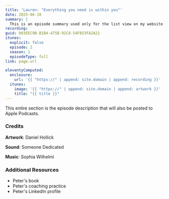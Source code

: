 ```yaml
---
title: 'Lauren: "Everything you need is within you"'
date: 2025-06-18
summary: |
  This is an episode summary used only for the list view on my website.
recording: 
guid: D03EEC9B-B1B4-475B-92C8-54F853FA2A22
itunes:
  explicit: false
  episode: 2
  season: 1
  episodeType: full
link: page.url

eleventyComputed:
  enclosure:
    url: '{{ "https://" | append: site.domain | append: recording }}'
  itunes:
    image: '{{ "https://" | append: site.domain | append: artwork }}'
    title: "{{ title }}"
---
```


This entire section is the episode description that will also be posted to Apple Podcasts.

### Credits

**Artwork**: Daniel Hollick

**Sound**: Someone Dedicated

**Music**: Sophia Wilhelmi

### Additional Resources

- Peter's book
- Peter's coaching practice
- Peter's LinkedIn profile